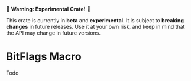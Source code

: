 🚧 **Warning: Experimental Crate!** 🚧

This crate is currently in **beta** and **experimental**.
It is subject to **breaking changes** in future releases.
Use it at your own risk, and keep in mind that the API may change in future versions.

# BitFlags Macro

Todo